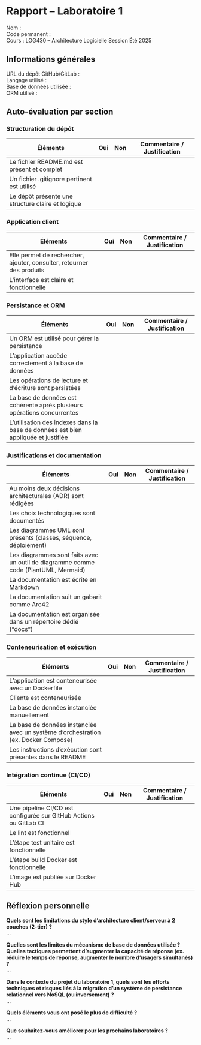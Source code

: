 # Rapport – Laboratoire 1  
Nom :  
Code permanent :  
Cours : LOG430 – Architecture Logicielle Session Été 2025

## Informations générales  
URL du dépôt GitHub/GitLab :  
Langage utilisé :  
Base de données utilisée :  
ORM utilisé :

## Auto-évaluation par section

### Structuration du dépôt

| Éléments | Oui | Non | Commentaire / Justification |
| --- | --- | --- | --- |
| Le fichier README.md est présent et complet |  |  |  |
| Un fichier .gitignore pertinent est utilisé |  |  |  |
| Le dépôt présente une structure claire et logique |  |  |  |

### Application client

| Éléments | Oui | Non | Commentaire / Justification |
| --- | --- | --- | --- |
| Elle permet de rechercher, ajouter, consulter, retourner des produits |  |  |  |
| L’interface est claire et fonctionnelle |  |  |  |

### Persistance et ORM

| Éléments | Oui | Non | Commentaire / Justification |
| --- | --- | --- | --- |
| Un ORM est utilisé pour gérer la persistance |  |  |  |
| L’application accède correctement à la base de données |  |  |  |
| Les opérations de lecture et d’écriture sont persistées |  |  |  |
| La base de données est cohérente après plusieurs opérations concurrentes |  |  |  |
| L’utilisation des indexes dans la base de données est bien appliquée et justifiée |  |  |  |

### Justifications et documentation

| Éléments | Oui | Non | Commentaire / Justification |
| --- | --- | --- | --- |
| Au moins deux décisions architecturales (ADR) sont rédigées |  |  |  |
| Les choix technologiques sont documentés |  |  |  |
| Les diagrammes UML sont présents (classes, séquence, déploiement) |  |  |  |
| Les diagrammes sont faits avec un outil de diagramme comme code (PlantUML, Mermaid) |  |  |  |
| La documentation est écrite en Markdown |  |  |  |
| La documentation suit un gabarit comme Arc42 |  |  |  |
| La documentation est organisée dans un répertoire dédié (“docs”) |  |  |  |

### Conteneurisation et exécution

| Éléments | Oui | Non | Commentaire / Justification |
| --- | --- | --- | --- |
| L’application est conteneurisée avec un Dockerfile |  |  |  |
| Cliente est conteneurisée |  |  |  |
| La base de données instanciée manuellement |  |  |  |
| La base de données instanciée avec un système d’orchestration (ex. Docker Compose) |  |  |  |
| Les instructions d’exécution sont présentes dans le README |  |  |  |

### Intégration continue (CI/CD)

| Éléments | Oui | Non | Commentaire / Justification |
| --- | --- | --- | --- |
| Une pipeline CI/CD est configurée sur GitHub Actions ou GitLab CI |  |  |  |
| Le lint est fonctionnel |  |  |  |
| L’étape test unitaire est fonctionnelle |  |  |  |
| L’étape build Docker est fonctionnelle |  |  |  |
| L’image est publiée sur Docker Hub |  |  |  |

## Réflexion personnelle

**Quels sont les limitations du style d’architecture client/serveur à 2 couches (2-tier) ?**  
...

**Quelles sont les limites du mécanisme de base de données utilisée ? Quelles tactiques permettent d’augmenter la capacité de réponse (ex. réduire le temps de réponse, augmenter le nombre d’usagers simultanés) ?**  
...

**Dans le contexte du projet du laboratoire 1, quels sont les efforts techniques et risques liés à la migration d’un système de persistance relationnel vers NoSQL (ou inversement) ?**  
...

**Quels éléments vous ont posé le plus de difficulté ?**  
...

**Que souhaitez-vous améliorer pour les prochains laboratoires ?**  
...
